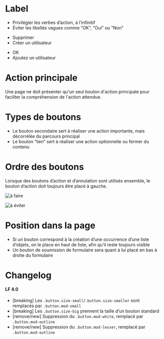 # Label

- Privilégier les verbes d’action, à l’infinitif
- Éviter les libellés vagues comme “OK”, “Oui” ou ”Non”  

<div class="markdown-dualDisplay">
<div class="markdown-block mod-positive">

- Supprimer
- Créer un utilisateur

</div>
<div class="markdown-block mod-negative">

- OK
- Ajoutez un utilisateur

</div>
</div>

# Action principale

Une page ne doit présenter qu'un seul bouton d'action principale pour faciliter la compréhension de l'action attendue.

# Types de boutons

- Le bouton secondaire sert à réaliser une action importante, mais décorrélée du parcours principal
- Le bouton “lien” sert à réaliser une action optionnelle ou fermer du contenu

# Ordre des boutons

Lorsque des boutons d’action et d’annulation sont utilisés ensemble, le bouton d’action doit toujours être placé à gauche.
<div class="markdown-dualDisplay">
<div class="markdown-block mod-positive mod-image">

![à faire](guidelines/components/actions/buttons/images/order-do.png)

</div>
<div class="markdown-block mod-negative mod-image">

![à éviter](guidelines/components/actions/buttons/images/order-dont.png)

</div>
</div>


# Position dans la page

- Si un bouton correspond à la création d’une occurrence d’une liste d’objets, on le place en haut de liste, afin qu’il reste toujours visible
- Un bouton de soumission de formulaire sera quant à lui placé en bas à droite du formulaire

# Changelog
#### LF 4.0
- [breaking] Les `.button.size-small`/`.button.size-smaller` sont remplacés par `.button.mod-small`
- [breaking] Les `.button.size-big` prennent la taille d’un bouton standard
- [remove/new] Suppression du `.button.mod-white`, remplacé par `.button.mod-outline`
- [remove/new] Suppression du `.button.mod-lesser`, remplacé par `.button.mod-outline`
